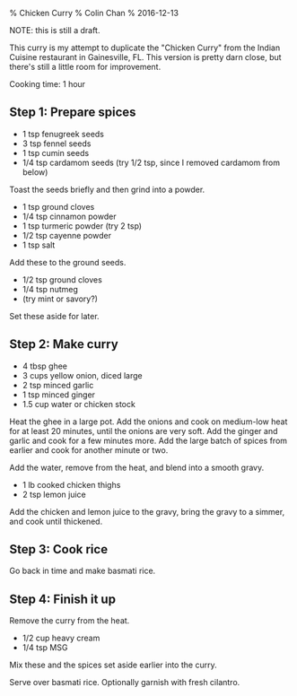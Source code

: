 % Chicken Curry
% Colin Chan
% 2016-12-13

NOTE: this is still a draft.

This curry is my attempt to duplicate the "Chicken Curry" from the Indian
Cuisine restaurant in Gainesville, FL. This version is pretty darn close, but
there's still a little room for improvement.

Cooking time: 1 hour

## Step 1: Prepare spices

* 1 tsp fenugreek seeds
* 3 tsp fennel seeds
* 1 tsp cumin seeds
* 1/4 tsp cardamom seeds (try 1/2 tsp, since I removed cardamom from below)

Toast the seeds briefly and then grind into a powder.

* 1 tsp ground cloves
* 1/4 tsp cinnamon powder
* 1 tsp turmeric powder (try 2 tsp)
* 1/2 tsp cayenne powder
* 1 tsp salt

Add these to the ground seeds.

* 1/2 tsp ground cloves
* 1/4 tsp nutmeg
* (try mint or savory?)

Set these aside for later.

## Step 2: Make curry

* 4 tbsp ghee
* 3 cups yellow onion, diced large
* 2 tsp minced garlic
* 1 tsp minced ginger
* 1.5 cup water or chicken stock

Heat the ghee in a large pot.  Add the onions and cook on medium-low heat for at
least 20 minutes, until the onions are very soft.  Add the ginger and garlic and
cook for a few minutes more.  Add the large batch of spices from earlier and
cook for another minute or two.

Add the water, remove from the heat, and blend into a smooth gravy.

* 1 lb cooked chicken thighs
* 2 tsp lemon juice

Add the chicken and lemon juice to the gravy, bring the gravy to a simmer, and
cook until thickened.

## Step 3: Cook rice

Go back in time and make basmati rice.

## Step 4: Finish it up

Remove the curry from the heat.

* 1/2 cup heavy cream
* 1/4 tsp MSG

Mix these and the spices set aside earlier into the curry.

Serve over basmati rice.  Optionally garnish with fresh cilantro.
